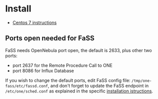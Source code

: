 # Install
* [Centos 7 instructions](install-centos.md)

## Ports open needed for FaSS
FaSS needs OpenNebula port open, the default is 2633, plus other two ports:
* port 2637 for the Remote Procedure Call to ONE
* port 8086 for Influx Database

If you wish to change the default ports, edit FaSS config file: ```/tmp/one-fass/etc/fassd.conf```, and don't forget to update the FaSS endpoint in ```/etc/one/sched.conf``` as explained in the specific [installation istructions](install-centos.md).
